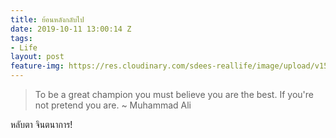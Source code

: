 ```yaml
---
title: ย้อนหลังกลับไป
date: 2019-10-11 13:00:14 Z
tags:
- Life
layout: post
feature-img: https://res.cloudinary.com/sdees-reallife/image/upload/v1555658919/sample_feature_img.png
---
```


> To be a great champion you must believe you are the best. If you're not pretend you are. ~ Muhammad Ali

<i class="fa fa-child" style="color:plum"></i>

หลับตา จินตนาการ!
